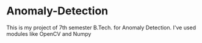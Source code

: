 # Anomaly-Detection

This is my project of 7th semester B.Tech. for Anomaly Detection.
I've used modules like OpenCV and Numpy
